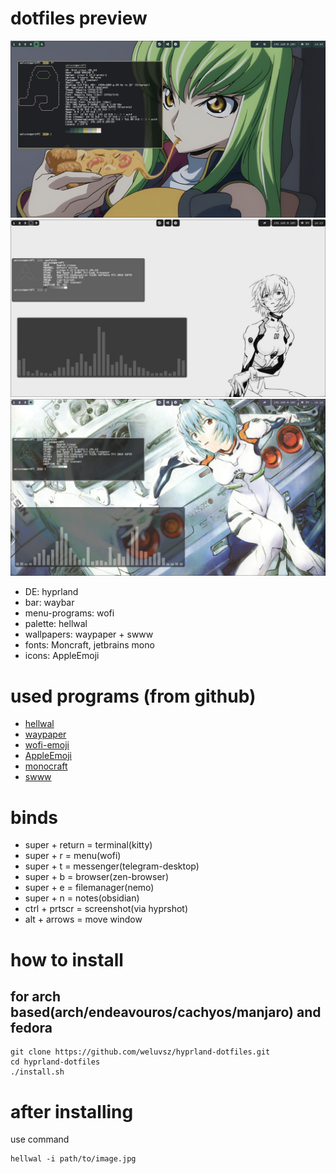 # dotfiles preview

![alt text](https://github.com/weluvsz/hyprland-dotfiles/blob/main/screenshots/1.png)
![alt text](https://github.com/weluvsz/hyprland-dotfiles/blob/main/screenshots/2.jpg)
![alt text](https://github.com/weluvsz/hyprland-dotfiles/blob/main/screenshots/3.jpg)

- DE: hyprland
- bar: waybar
- menu-programs: wofi
- palette: hellwal
- wallpapers: waypaper + swww
- fonts: Moncraft, jetbrains mono 
- icons: AppleEmoji 

# used programs (from github)

- [hellwal](https://github.com/danihek/hellwal)
- [waypaper](https://github.com/anufrievroman/waypaper)
- [wofi-emoji](https://github.com/dln/wofi-emoji)
- [AppleEmoji](https://github.com/samuelngs/apple-emoji-linux)
- [monocraft](https://github.com/IdreesInc/Monocraft)
- [swww](https://github.com/LGFae/swww)

# binds

- super + return = terminal(kitty)
- super + r = menu(wofi)
- super + t = messenger(telegram-desktop)
- super + b = browser(zen-browser)
- super + e = filemanager(nemo)
- super + n = notes(obsidian)
- ctrl + prtscr = screenshot(via hyprshot)
- alt + arrows = move window



# how to install 

## for arch based(arch/endeavouros/cachyos/manjaro) and fedora 
```
git clone https://github.com/weluvsz/hyprland-dotfiles.git
cd hyprland-dotfiles
./install.sh
```
# after installing

use command 
```
hellwal -i path/to/image.jpg 
```
